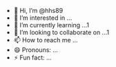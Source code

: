 - 👋 Hi, I’m @hhs89
- 👀 I’m interested in ...
- 🌱 I’m currently learning ...1
- 💞️ I’m looking to collaborate on ...1
- 📫 How to reach me ...
- 😄 Pronouns: ...
- ⚡ Fun fact: ...

<!---
hhs89/hhs89 is a ✨ special ✨ repository because its `README.md` (this file) appears on your GitHub profile.
You can click the Preview link to take a look at your changes.
--->
